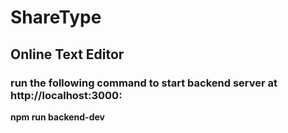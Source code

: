 # ShareType

## Online Text Editor

### run the following command to start backend server at http://localhost:3000:
**npm run backend-dev**